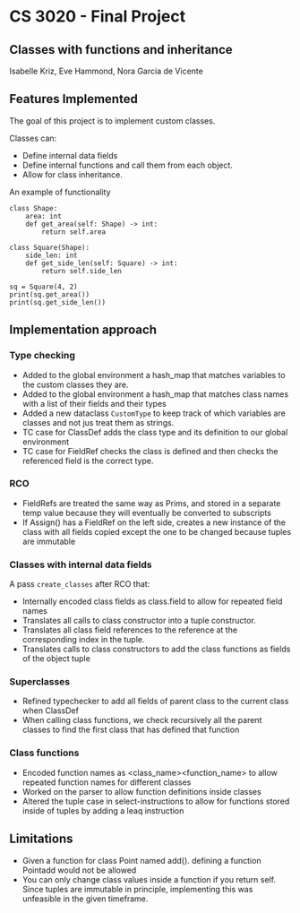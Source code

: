 # CS 3020 - Final Project
## Classes with functions and inheritance
Isabelle Kriz, Eve Hammond, Nora Garcia de Vicente

## Features Implemented

The goal of this project is to implement custom classes.

Classes can:
- Define internal data fields
- Define internal functions and call them from each object.
- Allow for class inheritance.

An example of functionality
```
class Shape:
    area: int
    def get_area(self: Shape) -> int:
        return self.area

class Square(Shape):
    side_len: int
    def get_side_len(self: Square) -> int:
        return self.side_len

sq = Square(4, 2)
print(sq.get_area())
print(sq.get_side_len())
```
## Implementation approach
### Type checking
- Added to the global environment a hash_map that matches variables to the custom classes they are.
- Added to the global environment a hash_map that matches class names with a list of their fields and their types
- Added a new dataclass `CustomType` to keep track of which variables are classes and not jus treat them as strings.
- TC case for ClassDef adds the class type and its definition to our global environment
- TC case for FieldRef checks the class is defined and then checks the referenced field is the correct type.
### RCO
- FieldRefs are treated the same way as Prims, and stored in a separate temp value because they will eventually be converted to subscripts
- If Assign() has a FieldRef on the left side, creates a new instance of the class with all fields copied except the one to be changed because tuples are immutable
### Classes with internal data fields
A pass `create_classes` after RCO that:
- Internally encoded class fields as class.field to allow for repeated field names
- Translates all calls to class constructor into a tuple constructor.
- Translates all class field references to the reference at the corresponding index in the tuple.
- Translates calls to class constructors to add the class functions as fields of the object tuple 
### Superclasses
- Refined typechecker to add all fields of parent class to the current class when ClassDef
- When calling class functions, we check recursively all the parent classes to find the first class that has defined that function
### Class functions
- Encoded function names as <class_name><function_name> to allow repeated function names for different classes
- Worked on the parser to allow function definitions inside classes
- Altered the tuple case in select-instructions to allow for functions stored inside of tuples by adding a leaq instruction

## Limitations
- Given a function for class Point named add(). defining a function Pointadd would not be allowed
- You can only change class values inside a function if you return self. 
Since tuples are immutable in principle, implementing this was unfeasible in the given timeframe.